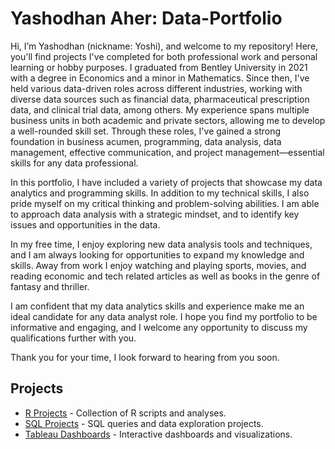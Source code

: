 # Yashodhan Aher: Data-Portfolio

Hi, I’m Yashodhan (nickname: Yoshi), and welcome to my repository! Here, you'll find projects I've completed for both professional work and personal learning or hobby purposes. I graduated from Bentley University in 2021 with a degree in Economics and a minor in Mathematics. Since then, I've held various data-driven roles across different industries, working with diverse data sources such as financial data, pharmaceutical prescription data, and clinical trial data, among others. My experience spans multiple business units in both academic and private sectors, allowing me to develop a well-rounded skill set. Through these roles, I've gained a strong foundation in business acumen, programming, data analysis, data management, effective communication, and project management—essential skills for any data professional.

In this portfolio, I have included a variety of projects that showcase my data analytics and programming skills. In addition to my technical skills, I also pride myself on my critical thinking and problem-solving abilities. I am able to approach data analysis with a strategic mindset, and to identify key issues and opportunities in the data.

In my free time, I enjoy exploring new data analysis tools and techniques, and I am always looking for opportunities to expand my knowledge and skills. Away from work I enjoy watching and playing sports, movies, and reading economic and tech related articles as well as books in the genre of fantasy and thriller. 

I am confident that my data analytics skills and experience make me an ideal candidate for any data analyst role. I hope you find my portfolio to be informative and engaging, and I welcome any opportunity to discuss my qualifications further with you.

Thank you for your time, I look forward to hearing from you soon.

## Projects

- [R Projects](R/) - Collection of R scripts and analyses.
- [SQL Projects](SQL/) - SQL queries and data exploration projects.
- [Tableau Dashboards](Tableau/NFL_Dashboard) - Interactive dashboards and visualizations.
